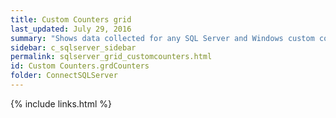 ```yaml
---
title: Custom Counters grid
last_updated: July 29, 2016
summary: "Shows data collected for any SQL Server and Windows custom counters that have been configured."
sidebar: c_sqlserver_sidebar
permalink: sqlserver_grid_customcounters.html
id: Custom Counters.grdCounters
folder: ConnectSQLServer
---
```




{% include links.html %}
